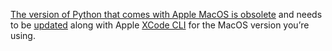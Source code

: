 [The version of Python that comes with Apple MacOS is obsolete](https://wilsonmar.github.io/python-install/#PythonMacVersion) and needs to be [updated](https://wilsonmar.github.io/python-install/#UpgradePython) along with Apple [XCode CLI](https://wilsonmar.github.io/xcode/) for the MacOS version you’re using.